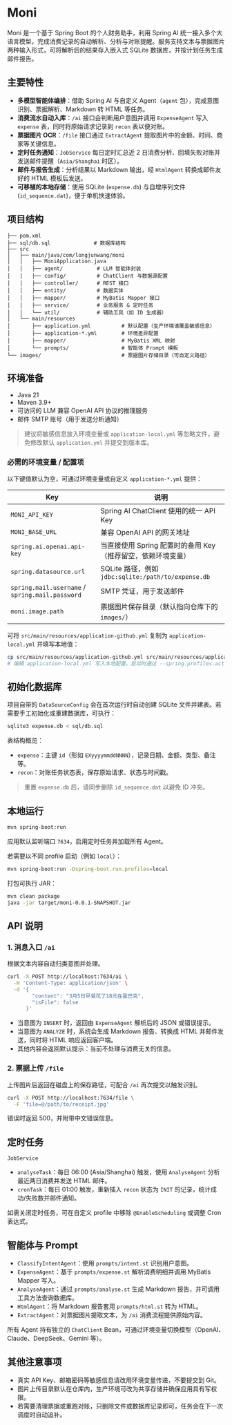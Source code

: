 # Moni

Moni 是一个基于 Spring Boot 的个人财务助手，利用 Spring AI 统一接入多个大语言模型，完成消费记录的自动解析、分析与对账提醒。服务支持文本与票据图片两种输入形式，可将解析后的结果存入嵌入式 SQLite 数据库，并按计划任务生成邮件报告。

## 主要特性
- **多模型智能体编排**：借助 Spring AI 与自定义 Agent（`agent` 包），完成意图识别、票据解析、Markdown 转 HTML 等任务。
- **消费流水自动入库**：`/ai` 接口会判断用户意图并调用 `ExpenseAgent` 写入 `expense` 表，同时将原始请求记录到 `recon` 表以便对账。
- **票据图片 OCR**：`/file` 接口通过 `ExtractAgent` 提取图片中的金额、时间、商家等关键信息。
- **定时任务通知**：`JobService` 每日定时汇总近 2 日消费分析、回填失败对账并发送邮件提醒（`Asia/Shanghai` 时区）。
- **邮件与报告生成**：分析结果以 Markdown 输出，经 `HtmlAgent` 转换成邮件友好的 HTML 模板后发送。
- **可移植的本地存储**：使用 SQLite (`expense.db`) 与自增序列文件 (`id_sequence.dat`)，便于单机快速体验。

## 项目结构
```
├── pom.xml
├── sql/db.sql              # 数据库结构
├── src
│   ├── main/java/com/longjunwang/moni
│   │   ├── MoniApplication.java
│   │   ├── agent/           # LLM 智能体封装
│   │   ├── config/          # ChatClient 与数据源配置
│   │   ├── controller/      # REST 接口
│   │   ├── entity/          # 数据实体
│   │   ├── mapper/          # MyBatis Mapper 接口
│   │   ├── service/         # 业务服务 & 定时任务
│   │   └── util/            # 辅助工具（如 ID 生成器）
│   └── main/resources
│       ├── application.yml          # 默认配置（生产环境请覆盖敏感信息）
│       ├── application-*.yml        # 环境差异配置
│       ├── mapper/                  # MyBatis XML 映射
│       └── prompts/                 # 智能体 Prompt 模板
└── images/                          # 票据图片存储目录（可自定义路径）
```

## 环境准备
- Java 21
- Maven 3.9+
- 可访问的 LLM 兼容 OpenAI API 协议的推理服务
- 邮件 SMTP 账号（用于发送分析通知）

> 建议将敏感信息放入环境变量或 `application-local.yml` 等忽略文件，避免修改默认 `application.yml` 并提交到版本库。

### 必需的环境变量 / 配置项
以下键值默认为空，可通过环境变量或自定义 `application-*.yml` 提供：

| Key | 说明 |
| --- | --- |
| `MONI_API_KEY` | Spring AI ChatClient 使用的统一 API Key |
| `MONI_BASE_URL` | 兼容 OpenAI API 的网关地址 |
| `spring.ai.openai.api-key` | 当直接使用 Spring 配置时的备用 Key（推荐留空，依赖环境变量） |
| `spring.datasource.url` | SQLite 路径，例如 `jdbc:sqlite:/path/to/expense.db` |
| `spring.mail.username` / `spring.mail.password` | SMTP 凭证，用于发送邮件 |
| `moni.image.path` | 票据图片保存目录（默认指向仓库下的 `images/`） |

可将 `src/main/resources/application-github.yml` 复制为 `application-local.yml` 并填写本地值：

```bash
cp src/main/resources/application-github.yml src/main/resources/application-local.yml
# 编辑 application-local.yml 写入本地配置，启动时通过 --spring.profiles.active=local 载入
```

## 初始化数据库
项目自带的 `DataSourceConfig` 会在首次运行时自动创建 SQLite 文件并建表。若需要手工初始化或重建数据库，可执行：

```bash
sqlite3 expense.db < sql/db.sql
```

表结构概览：
- `expense`：主键 `id`（形如 `EXyyyymmddNNNN`），记录日期、金额、类型、备注等。
- `recon`：对账任务状态表，保存原始请求、状态与时间戳。

> 重置 `expense.db` 后，请同步删除 `id_sequence.dat` 以避免 ID 冲突。

## 本地运行
```bash
mvn spring-boot:run
```
应用默认监听端口 `7634`，启用定时任务并加载所有 Agent。

若需要以不同 profile 启动（例如 `local`）：
```bash
mvn spring-boot:run -Dspring-boot.run.profiles=local
```

打包可执行 JAR：
```bash
mvn clean package
java -jar target/moni-0.0.1-SNAPSHOT.jar
```

## API 说明
### 1. 消息入口 `/ai`
根据文本内容自动归类意图并处理。

```bash
curl -X POST http://localhost:7634/ai \
  -H 'Content-Type: application/json' \
  -d '{
        "content": "3月5日早餐花了18元在星巴克",
        "isFile": false
      }'
```

- 当意图为 `INSERT` 时，返回由 `ExpenseAgent` 解析后的 JSON 或错误提示。
- 当意图为 `ANALYZE` 时，系统会生成 Markdown 报告、转换成 HTML 并邮件发送，同时将 HTML 响应返回客户端。
- 其他内容会返回默认提示：当前不处理与消费无关的信息。

### 2. 票据上传 `/file`
上传图片后返回在磁盘上的保存路径，可配合 `/ai` 再次提交以触发识别。

```bash
curl -X POST http://localhost:7634/file \
  -F 'file=@/path/to/receipt.jpg'
```

错误时返回 500，并附带中文错误信息。

## 定时任务
`JobService`
- `analyseTask`：每日 06:00 (Asia/Shanghai) 触发，使用 `AnalyseAgent` 分析最近两日消费并发送 HTML 邮件。
- `cronTask`：每日 01:00 触发，重新插入 `recon` 状态为 `INIT` 的记录，统计成功/失败数并邮件通知。

如需关闭定时任务，可在自定义 profile 中移除 `@EnableScheduling` 或调整 Cron 表达式。

## 智能体与 Prompt
- `ClassifyIntentAgent`：使用 `prompts/intent.st` 识别用户意图。
- `ExpenseAgent`：基于 `prompts/expense.st` 解析消费明细并调用 MyBatis Mapper 写入。
- `AnalyseAgent`：通过 `prompts/analyse.st` 生成 Markdown 报告，并可调用工具方法查询数据库。
- `HtmlAgent`：将 Markdown 报告套用 `prompts/html.st` 转为 HTML。
- `ExtractAgent`：对票据图片提取文本，为 `/ai` 消费流程提供原始内容。

所有 Agent 持有独立的 `ChatClient` Bean，可通过环境变量切换模型（OpenAI、Claude、DeepSeek、Gemini 等）。


## 其他注意事项
- 真实 API Key、邮箱密码等敏感信息请改用环境变量传递，不要提交到 Git。
- 图片上传目录默认在仓库内，生产环境可改为共享存储并确保应用具有写权限。
- 若需要清理票据或重跑对账，只删除文件或数据库记录即可，任务会在下一次调度时自动追补。

